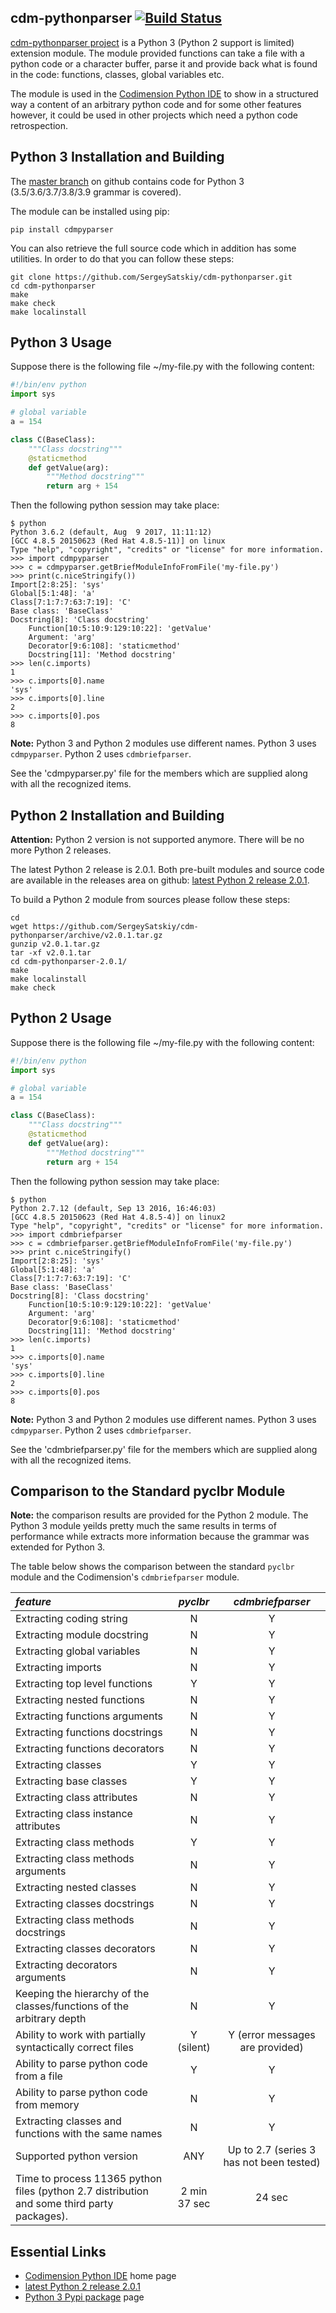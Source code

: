 ## cdm-pythonparser [![Build Status](https://travis-ci.org/SergeySatskiy/cdm-pythonparser.svg?branch=master)](https://travis-ci.org/SergeySatskiy/cdm-pythonparser)
[cdm-pythonparser project](https://github.com/SergeySatskiy/cdm-pythonparser) is a
Python 3 (Python 2 support is limited) extension module.
The module provided functions can take a file with a python code or a character buffer,
parse it and provide back what is found in the code: functions, classes,
global variables etc.

The module is used in the [Codimension Python IDE](http://codimension.org) to show in a structured way a
content of an arbitrary python code and for some other features however, it could be used in other projects
which need a python code retrospection.

## Python 3 Installation and Building
The [master branch](https://github.com/SergeySatskiy/cdm-pythonparser) on github contains code for Python 3 (3.5/3.6/3.7/3.8/3.9 grammar is covered).

The module can be installed using pip:

```shell
pip install cdmpyparser
```

You can also retrieve the full source code which in addition has some utilities.
In order to do that you can follow these steps:


```shell
git clone https://github.com/SergeySatskiy/cdm-pythonparser.git
cd cdm-pythonparser
make
make check
make localinstall
```

## Python 3 Usage
Suppose there is the following file ~/my-file.py with the following content:

```python
#!/bin/env python
import sys

# global variable
a = 154

class C(BaseClass):
    """Class docstring"""
    @staticmethod
    def getValue(arg):
        """Method docstring"""
        return arg + 154
```

Then the following python session may take place:

```shell
$ python
Python 3.6.2 (default, Aug  9 2017, 11:11:12)
[GCC 4.8.5 20150623 (Red Hat 4.8.5-11)] on linux
Type "help", "copyright", "credits" or "license" for more information.
>>> import cdmpyparser
>>> c = cdmpyparser.getBriefModuleInfoFromFile('my-file.py')
>>> print(c.niceStringify())
Import[2:8:25]: 'sys'
Global[5:1:48]: 'a'
Class[7:1:7:7:63:7:19]: 'C'
Base class: 'BaseClass'
Docstring[8]: 'Class docstring'
    Function[10:5:10:9:129:10:22]: 'getValue'
    Argument: 'arg'
    Decorator[9:6:108]: 'staticmethod'
    Docstring[11]: 'Method docstring'
>>> len(c.imports)
1
>>> c.imports[0].name
'sys'
>>> c.imports[0].line
2
>>> c.imports[0].pos
8
```

**Note:** Python 3 and Python 2 modules use different names. Python 3 uses
`cdmpyparser`. Python 2 uses `cdmbriefparser`.

See the 'cdmpyparser.py' file for the members which are supplied along with
all the recognized items.


## Python 2 Installation and Building
**Attention:** Python 2 version is not supported anymore.
There will be no more Python 2 releases.

The latest Python 2 release is 2.0.1. Both pre-built modules and
source code are available in the releases area on github:
[latest Python 2 release 2.0.1](https://github.com/SergeySatskiy/cdm-pythonparser/releases/tag/v2.0.1).

To build a Python 2 module from sources please follow these steps:

```shell
cd
wget https://github.com/SergeySatskiy/cdm-pythonparser/archive/v2.0.1.tar.gz
gunzip v2.0.1.tar.gz
tar -xf v2.0.1.tar
cd cdm-pythonparser-2.0.1/
make
make localinstall
make check
```

## Python 2 Usage
Suppose there is the following file ~/my-file.py with the following content:

```python
#!/bin/env python
import sys

# global variable
a = 154

class C(BaseClass):
    """Class docstring"""
    @staticmethod
    def getValue(arg):
        """Method docstring"""
        return arg + 154
```

Then the following python session may take place:

```shell
$ python
Python 2.7.12 (default, Sep 13 2016, 16:46:03)
[GCC 4.8.5 20150623 (Red Hat 4.8.5-4)] on linux2
Type "help", "copyright", "credits" or "license" for more information.
>>> import cdmbriefparser
>>> c = cdmbriefparser.getBriefModuleInfoFromFile('my-file.py')
>>> print c.niceStringify()
Import[2:8:25]: 'sys'
Global[5:1:48]: 'a'
Class[7:1:7:7:63:7:19]: 'C'
Base class: 'BaseClass'
Docstring[8]: 'Class docstring'
    Function[10:5:10:9:129:10:22]: 'getValue'
    Argument: 'arg'
    Decorator[9:6:108]: 'staticmethod'
    Docstring[11]: 'Method docstring'
>>> len(c.imports)
1
>>> c.imports[0].name
'sys'
>>> c.imports[0].line
2
>>> c.imports[0].pos
8
```

**Note:** Python 3 and Python 2 modules use different names. Python 3 uses
`cdmpyparser`. Python 2 uses `cdmbriefparser`.

See the 'cdmbriefparser.py' file for the members which are supplied along with
all the recognized items.


## Comparison to the Standard pyclbr Module
**Note:** the comparison results are provided for the Python 2 module.
The Python 3 module yeilds pretty much the same results in terms of performance
while extracts more information because the grammar was extended for Python 3.

The table below shows the comparison between the standard `pyclbr` module and
the Codimension's `cdmbriefparser` module.

| *feature* | *pyclbr* | *cdmbriefparser* |
|:----------|:--------:|:----------------:|
| Extracting coding string | N | Y |
| Extracting module docstring | N | Y |
| Extracting global variables | N | Y |
| Extracting imports | N | Y |
| Extracting top level functions | Y | Y |
| Extracting nested functions | N | Y |
| Extracting functions arguments | N | Y |
| Extracting functions docstrings | N | Y |
| Extracting functions decorators | N | Y |
| Extracting classes | Y | Y |
| Extracting base classes | Y | Y |
| Extracting class attributes | N | Y |
| Extracting class instance attributes | N | Y |
| Extracting class methods | Y | Y |
| Extracting class methods arguments | N | Y |
| Extracting nested classes | N | Y |
| Extracting classes docstrings | N | Y |
| Extracting class methods docstrings | N | Y |
| Extracting classes decorators | N | Y |
| Extracting decorators arguments | N | Y |
| Keeping the hierarchy of the classes/functions of the arbitrary depth | N | Y |
| Ability to work with partially syntactically correct files | Y (silent) | Y (error messages are provided) |
| Ability to parse python code from a file | Y | Y |
| Ability to parse python code from memory | N | Y |
| Extracting classes and functions with the same names | N | Y |
| Supported python version | ANY | Up to 2.7 (series 3 has not been tested) |
| Time to process 11365 python files (python 2.7 distribution and some third party packages). | 2 min 37 sec | 24 sec |

## Essential Links
- [Codimension Python IDE](http://codimension.org) home page
- [latest Python 2 release 2.0.1](https://github.com/SergeySatskiy/cdm-pythonparser/releases/tag/v2.0.1)
- [Python 3 Pypi package](https://pypi.python.org/pypi?name=cdmpyparser&:action=display) page
